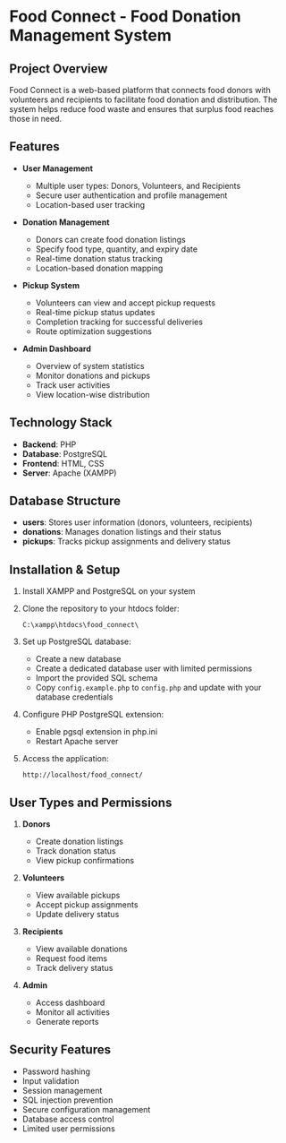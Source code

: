 # Food Connect - Food Donation Management System

## Project Overview
Food Connect is a web-based platform that connects food donors with volunteers and recipients to facilitate food donation and distribution. The system helps reduce food waste and ensures that surplus food reaches those in need.

## Features
- **User Management**
  - Multiple user types: Donors, Volunteers, and Recipients
  - Secure user authentication and profile management
  - Location-based user tracking

- **Donation Management**
  - Donors can create food donation listings
  - Specify food type, quantity, and expiry date
  - Real-time donation status tracking
  - Location-based donation mapping

- **Pickup System**
  - Volunteers can view and accept pickup requests
  - Real-time pickup status updates
  - Completion tracking for successful deliveries
  - Route optimization suggestions

- **Admin Dashboard**
  - Overview of system statistics
  - Monitor donations and pickups
  - Track user activities
  - View location-wise distribution

## Technology Stack
- **Backend**: PHP
- **Database**: PostgreSQL
- **Frontend**: HTML, CSS
- **Server**: Apache (XAMPP)

## Database Structure
- **users**: Stores user information (donors, volunteers, recipients)
- **donations**: Manages donation listings and their status
- **pickups**: Tracks pickup assignments and delivery status

## Installation & Setup
1. Install XAMPP and PostgreSQL on your system
2. Clone the repository to your htdocs folder:
   ```
   C:\xampp\htdocs\food_connect\
   ```
3. Set up PostgreSQL database:
   - Create a new database
   - Create a dedicated database user with limited permissions
   - Import the provided SQL schema
   - Copy `config.example.php` to `config.php` and update with your database credentials

4. Configure PHP PostgreSQL extension:
   - Enable pgsql extension in php.ini
   - Restart Apache server

5. Access the application:
   ```
   http://localhost/food_connect/
   ```


## User Types and Permissions
1. **Donors**
   - Create donation listings
   - Track donation status
   - View pickup confirmations

2. **Volunteers**
   - View available pickups
   - Accept pickup assignments
   - Update delivery status

3. **Recipients**
   - View available donations
   - Request food items
   - Track delivery status

4. **Admin**
   - Access dashboard
   - Monitor all activities
   - Generate reports

## Security Features
- Password hashing
- Input validation
- Session management
- SQL injection prevention
- Secure configuration management
- Database access control
- Limited user permissions




